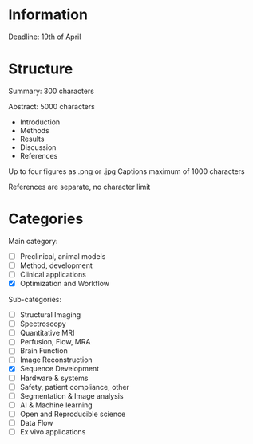 # Information

Deadline: 19th of April


# Structure

Summary: 300 characters

Abstract: 5000 characters
- Introduction
- Methods
- Results
- Discussion
- References

Up to four figures as .png or .jpg
Captions maximum of 1000 characters

References are separate, no character limit


# Categories

Main category:
- [ ] Preclinical, animal models
- [ ] Method, development
- [ ] Clinical applications
- [x] Optimization and Workflow

Sub-categories:
- [ ] Structural Imaging
- [ ] Spectroscopy
- [ ] Quantitative MRI
- [ ] Perfusion, Flow, MRA
- [ ] Brain Function
- [ ] Image Reconstruction
- [x] Sequence Development
- [ ] Hardware & systems
- [ ] Safety, patient compliance, other
- [ ] Segmentation & Image analysis
- [ ] AI & Machine learning
- [ ] Open and Reproducible science
- [ ] Data Flow
- [ ] Ex vivo applications
